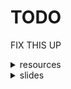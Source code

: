 <style>
    .footer {
        display: none;
    }
</style>

# TODO

FIX THIS UP

<details>
<summary>resources</summary>
<a href="/6447/resources/pwntools"></a>
<a href="/6447/resources/pwndbg"></a>
<a href="/6447/resources/binary-ninja"></a>
<a href="/6447/resources/ida"></a>
<a href="/6447/resources/template"></a>
</details>

<details>
<summary>slides</summary>
<a href="/6447/week01">week 1</a>
</details>